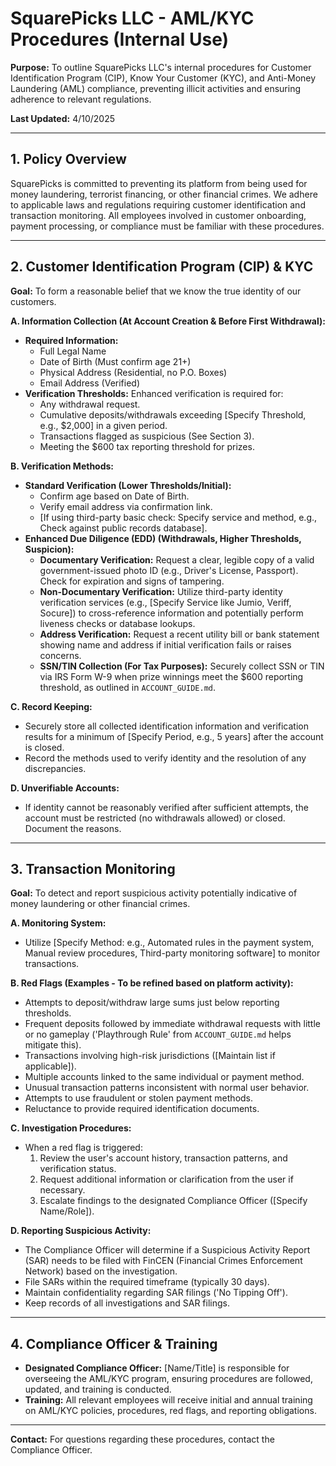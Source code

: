 # SquarePicks LLC - AML/KYC Procedures (Internal Use)

**Purpose:** To outline SquarePicks LLC's internal procedures for Customer Identification Program (CIP), Know Your Customer (KYC), and Anti-Money Laundering (AML) compliance, preventing illicit activities and ensuring adherence to relevant regulations.

**Last Updated:** 4/10/2025

---

## 1. Policy Overview

SquarePicks is committed to preventing its platform from being used for money laundering, terrorist financing, or other financial crimes. We adhere to applicable laws and regulations requiring customer identification and transaction monitoring. All employees involved in customer onboarding, payment processing, or compliance must be familiar with these procedures.

---

## 2. Customer Identification Program (CIP) & KYC

**Goal:** To form a reasonable belief that we know the true identity of our customers.

**A. Information Collection (At Account Creation & Before First Withdrawal):**
*   **Required Information:**
    *   Full Legal Name
    *   Date of Birth (Must confirm age 21+)
    *   Physical Address (Residential, no P.O. Boxes)
    *   Email Address (Verified)
*   **Verification Thresholds:** Enhanced verification is required for:
    *   Any withdrawal request.
    *   Cumulative deposits/withdrawals exceeding [Specify Threshold, e.g., $2,000] in a given period.
    *   Transactions flagged as suspicious (See Section 3).
    *   Meeting the $600 tax reporting threshold for prizes.

**B. Verification Methods:**
*   **Standard Verification (Lower Thresholds/Initial):**
    *   Confirm age based on Date of Birth.
    *   Verify email address via confirmation link.
    *   [If using third-party basic check: Specify service and method, e.g., Check against public records database].
*   **Enhanced Due Diligence (EDD) (Withdrawals, Higher Thresholds, Suspicion):**
    *   **Documentary Verification:** Request a clear, legible copy of a valid government-issued photo ID (e.g., Driver's License, Passport). Check for expiration and signs of tampering.
    *   **Non-Documentary Verification:** Utilize third-party identity verification services (e.g., [Specify Service like Jumio, Veriff, Socure]) to cross-reference information and potentially perform liveness checks or database lookups.
    *   **Address Verification:** Request a recent utility bill or bank statement showing name and address if initial verification fails or raises concerns.
    *   **SSN/TIN Collection (For Tax Purposes):** Securely collect SSN or TIN via IRS Form W-9 when prize winnings meet the $600 reporting threshold, as outlined in `ACCOUNT_GUIDE.md`.

**C. Record Keeping:**
*   Securely store all collected identification information and verification results for a minimum of [Specify Period, e.g., 5 years] after the account is closed.
*   Record the methods used to verify identity and the resolution of any discrepancies.

**D. Unverifiable Accounts:**
*   If identity cannot be reasonably verified after sufficient attempts, the account must be restricted (no withdrawals allowed) or closed. Document the reasons.

---

## 3. Transaction Monitoring

**Goal:** To detect and report suspicious activity potentially indicative of money laundering or other financial crimes.

**A. Monitoring System:**
*   Utilize [Specify Method: e.g., Automated rules in the payment system, Manual review procedures, Third-party monitoring software] to monitor transactions.

**B. Red Flags (Examples - To be refined based on platform activity):**
*   Attempts to deposit/withdraw large sums just below reporting thresholds.
*   Frequent deposits followed by immediate withdrawal requests with little or no gameplay ('Playthrough Rule' from `ACCOUNT_GUIDE.md` helps mitigate this).
*   Transactions involving high-risk jurisdictions ([Maintain list if applicable]).
*   Multiple accounts linked to the same individual or payment method.
*   Unusual transaction patterns inconsistent with normal user behavior.
*   Attempts to use fraudulent or stolen payment methods.
*   Reluctance to provide required identification documents.

**C. Investigation Procedures:**
*   When a red flag is triggered:
    1.  Review the user's account history, transaction patterns, and verification status.
    2.  Request additional information or clarification from the user if necessary.
    3.  Escalate findings to the designated Compliance Officer ([Specify Name/Role]).

**D. Reporting Suspicious Activity:**
*   The Compliance Officer will determine if a Suspicious Activity Report (SAR) needs to be filed with FinCEN (Financial Crimes Enforcement Network) based on the investigation.
*   File SARs within the required timeframe (typically 30 days).
*   Maintain confidentiality regarding SAR filings ('No Tipping Off').
*   Keep records of all investigations and SAR filings.

---

## 4. Compliance Officer & Training

*   **Designated Compliance Officer:** [Name/Title] is responsible for overseeing the AML/KYC program, ensuring procedures are followed, updated, and training is conducted.
*   **Training:** All relevant employees will receive initial and annual training on AML/KYC policies, procedures, red flags, and reporting obligations.

---

**Contact:** For questions regarding these procedures, contact the Compliance Officer. 